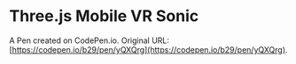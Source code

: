 # Three.js Mobile VR Sonic

A Pen created on CodePen.io. Original URL: [https://codepen.io/b29/pen/yQXQrg](https://codepen.io/b29/pen/yQXQrg).

